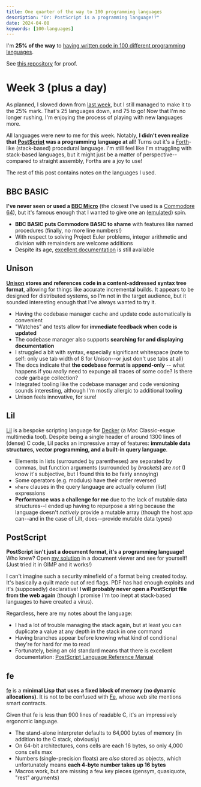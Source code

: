 ```yaml
---
title: One quarter of the way to 100 programming languages
description: "Or: PostScript is a programming language!?"
date: 2024-04-08
keywords: [100-languages]
---
```

I'm **25% of the way** to [having written code in 100 different programming languages](https://log.schemescape.com/posts/programming-languages/100-languages.html).

See [this repository](https://github.com/jaredkrinke/100-languages) for proof.

# Week 3 (plus a day)
As planned, I slowed down from [last week](100-languages-4.md), but I still managed to make it to the 25% mark. That's 25 languages down, and 75 to go! Now that I'm no longer rushing, I'm enjoying the process of playing with new languages more.

All languages were new to me for this week. Notably, **I didn't even realize that [PostScript](https://en.wikipedia.org/wiki/PostScript) was a programming language at all**! Turns out it's a [Forth](https://en.wikipedia.org/wiki/Forth_(programming_language))-like (stack-based) procedural language. I'm still feel like I'm struggling with stack-based languages, but it might just be a matter of perspective--compared to straight assembly, Forths are a joy to use!

The rest of this post contains notes on the languages I used.

## BBC BASIC
**I've never seen or used a [BBC Micro](https://en.wikipedia.org/wiki/BBC_Micro)** (the closest I've used is a [Commodore 64](https://en.wikipedia.org/wiki/Commodore_64)), but it's famous enough that I wanted to give one an ([emulated](https://bbcmic.ro/)) spin.

* **BBC BASIC puts Commodore BASIC to shame** with features like named procedures (finally, no more line numbers!)
* With respect to solving Project Euler problems, integer arithmetic and division with remainders are welcome additions
* Despite its age, [excellent documentation](https://www.bbcbasic.co.uk/bbcwin/tutorial/index.html) is still available

## Unison
**[Unison](https://www.unison-lang.org/) stores and references code in a content-addressed syntax tree format**, allowing for things like accurate incremental builds. It appears to be designed for distributed systems, so I'm not in the target audience, but it sounded interesting enough that I've always wanted to try it.

* Having the codebase manager cache and update code automatically is convenient
* "Watches" and tests allow for **immediate feedback when code is updated**
* The codebase manager also supports **searching for and displaying documentation**
* I struggled a bit with syntax, especially significant whitespace (note to self: only use tab width of 8 for Unison--or just don't use tabs at all)
* The docs indicate that **the codebase format is append-only** -- what happens if you *really* need to expunge all traces of some code? Is there *code* garbage collection?
* Integrated tooling like the codebase manager and code versioning sounds interesting, although I'm mostly allergic to additional tooling
* Unison feels innovative, for sure!

## Lil
[Lil](https://beyondloom.com/decker/lil.html) is a bespoke scripting language for [Decker](https://beyondloom.com/decker/) (a Mac Classic-esque multimedia tool). Despite being a single header of around 1300 lines of (dense) C code, Lil packs an impressive array of features: **immutable data structures, vector programming, and a built-in query language**.

* Elements in lists (surrounded by parentheses) are separated by commas, but function arguments (surrounded by *brackets*) are *not* (I know it's subjective, but I found this to be fairly annoying)
* Some operators (e.g. modulus) have their order reversed
* `where` clauses in the query language are actually column (list) expressions
* **Performance was a challenge for me** due to the lack of mutable data structures--I ended up having to repurpose a string because the language doesn't *natively* provide a mutable array (though the host app can--and in the case of Lilt, does--provide mutable data types)

## PostScript
**PostScript isn't just a document format, it's a programming language!** Who knew? Open [my solution](https://github.com/jaredkrinke/100-languages/blob/main/src/p24.ps) in a document viewer and see for yourself! (Just tried it in GIMP and it works!)

I can't imagine such a security minefield of a format being created today. It's basically a quilt made out of red flags. PDF has had enough exploits and it's (supposedly) declarative! **I will probably never open a PostScript file from the web again** (though I promise I'm too inept at stack-based languages to have created a virus).

Regardless, here are my notes about the language:

* I had a lot of trouble managing the stack again, but at least you can duplicate a value at any depth in the stack in one command
* Having branches appear before knowing what kind of conditional they're for hard for me to read
* Fortunately, being an old standard means that there is excellent documentation: [PostScript Language Reference Manual](https://www.adobe.com/jp/print/postscript/pdfs/PLRM.pdf)

## fe
[fe](https://github.com/rxi/fe) is a **minimal Lisp that uses a fixed block of memory (no dynamic allocations)**. It is not to be confused with [Fe](https://fe-lang.org/), whose web site mentions smart contracts.

Given that fe is less than 900 lines of readable C, it's an impressively ergonomic language.

* The stand-alone interpreter defaults to 64,000 bytes of memory (in addition to the C stack, obviously)
* On 64-bit architectures, cons cells are each 16 bytes, so only 4,000 cons cells max
* Numbers (single-precision floats) are *also* stored as objects, which unfortunately means **each 4-byte number takes up 16 bytes**
* Macros work, but are missing a few key pieces (gensym, quasiquote, "rest" arguments)

